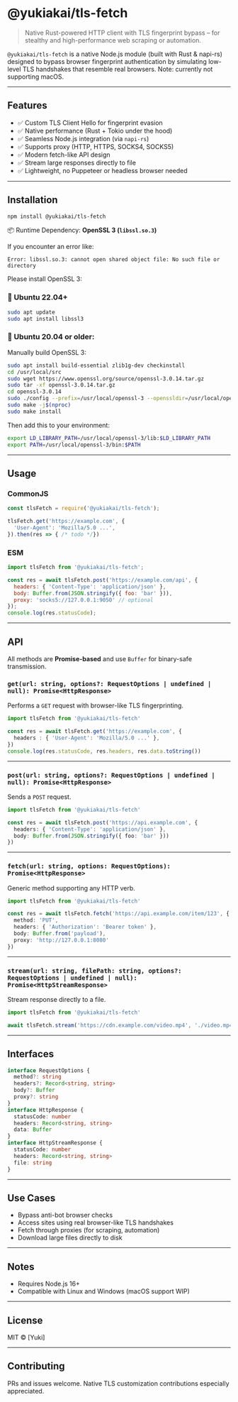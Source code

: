 # @yukiakai/tls-fetch

> Native Rust-powered HTTP client with TLS fingerprint bypass – for stealthy and high-performance web scraping or automation.

&#x20;

`@yukiakai/tls-fetch` is a native Node.js module (built with Rust & napi-rs) designed to bypass browser fingerprint authentication by simulating low-level TLS handshakes that resemble real browsers. Note: currently not supporting macOS.

---

## Features

* ✅ Custom TLS Client Hello for fingerprint evasion
* ✅ Native performance (Rust + Tokio under the hood)
* ✅ Seamless Node.js integration (via `napi-rs`)
* ✅ Supports proxy (HTTP, HTTPS, SOCKS4, SOCKS5)
* ✅ Modern fetch-like API design
* ✅ Stream large responses directly to file
* ✅ Lightweight, no Puppeteer or headless browser needed

---

## Installation

```bash
npm install @yukiakai/tls-fetch
```

📦 Runtime Dependency: **OpenSSL 3 (`libssl.so.3`)**

If you encounter an error like:

```
Error: libssl.so.3: cannot open shared object file: No such file or directory
```

Please install OpenSSL 3:

### 🐧 Ubuntu 22.04+
```bash
sudo apt update
sudo apt install libssl3
```

### 🐧 Ubuntu 20.04 or older:
Manually build OpenSSL 3:
```bash
sudo apt install build-essential zlib1g-dev checkinstall
cd /usr/local/src
sudo wget https://www.openssl.org/source/openssl-3.0.14.tar.gz
sudo tar -xf openssl-3.0.14.tar.gz
cd openssl-3.0.14
sudo ./config --prefix=/usr/local/openssl-3 --openssldir=/usr/local/openssl-3
sudo make -j$(nproc)
sudo make install
```

Then add this to your environment:
```bash
export LD_LIBRARY_PATH=/usr/local/openssl-3/lib:$LD_LIBRARY_PATH
export PATH=/usr/local/openssl-3/bin:$PATH
```

---

## Usage
### CommonJS
```js
const tlsFetch = require('@yukiakai/tls-fetch');

tlsFetch.get('https://example.com', {
  'User-Agent': 'Mozilla/5.0 ...',
}).then(res => { /* todo */})

```
### ESM
```js
import tlsFetch from '@yukiakai/tls-fetch';

const res = await tlsFetch.post('https://example.com/api', {
  headers: { 'Content-Type': 'application/json' },
  body: Buffer.from(JSON.stringify({ foo: 'bar' })),
  proxy: 'socks5://127.0.0.1:9050' // optional
});
console.log(res.statusCode);

```

---

## API

All methods are **Promise-based** and use `Buffer` for binary-safe transmission.

### `get(url: string, options?: RequestOptions | undefined | null): Promise<HttpResponse>`

Performs a `GET` request with browser-like TLS fingerprinting.

```ts
import tlsFetch from '@yukiakai/tls-fetch'

const res = await tlsFetch.get('https://example.com', {
  headers : { 'User-Agent': 'Mozilla/5.0 ...' },
})
console.log(res.statusCode, res.headers, res.data.toString())
```

---

### `post(url: string, options?: RequestOptions | undefined | null): Promise<HttpResponse>`

Sends a `POST` request.

```ts
import tlsFetch from '@yukiakai/tls-fetch'

const res = await tlsFetch.post('https://api.example.com', {
  headers: { 'Content-Type': 'application/json' },
  body: Buffer.from(JSON.stringify({ foo: 'bar' }))
})
```

---

### `fetch(url: string, options: RequestOptions): Promise<HttpResponse>`

Generic method supporting any HTTP verb.

```ts
import tlsFetch from '@yukiakai/tls-fetch'

const res = await tlsFetch.fetch('https://api.example.com/item/123', {
  method: 'PUT',
  headers: { 'Authorization': 'Bearer token' },
  body: Buffer.from('payload'),
  proxy: 'http://127.0.0.1:8080'
})
```

---

### `stream(url: string, filePath: string, options?: RequestOptions | undefined | null): Promise<HttpStreamResponse>`

Stream response directly to a file.

```ts
import tlsFetch from '@yukiakai/tls-fetch'

await tlsFetch.stream('https://cdn.example.com/video.mp4', './video.mp4')
```

---

## Interfaces

```ts
interface RequestOptions {
  method?: string
  headers?: Record<string, string>
  body?: Buffer
  proxy?: string
}
interface HttpResponse {
  statusCode: number
  headers: Record<string, string>
  data: Buffer
}
interface HttpStreamResponse {
  statusCode: number
  headers: Record<string, string>
  file: string
}
```

---

## Use Cases

* Bypass anti-bot browser checks
* Access sites using real browser-like TLS handshakes
* Fetch through proxies (for scraping, automation)
* Download large files directly to disk

---

## Notes

* Requires Node.js 16+
* Compatible with Linux and Windows (macOS support WIP)

---

## License

MIT © [Yuki]

---

## Contributing

PRs and issues welcome. Native TLS customization contributions especially appreciated.
